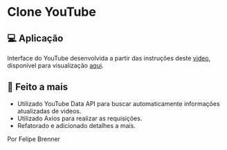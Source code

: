 # Clone YouTube

## 💻 Aplicação

Interface do YouTube desenvolvida a partir das instruções deste [video](https://www.youtube.com/watch?v=u9FnmBdBl5k), disponível para visualização [aqui](https://youtube-clone-felipebrenner.vercel.app/).

## 🚀 Feito a mais

- Utilizado YouTube Data API para buscar automaticamente informações atualizadas de videos.
- Utilizado Axios para realizar as requisições.
- Refatorado e adicionado detalhes a mais.

Por Felipe Brenner

